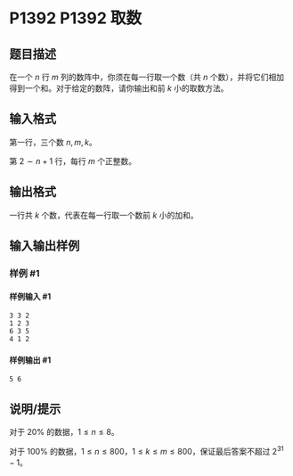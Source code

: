 # P1392 P1392 取数

## 题目描述

在一个 $n$ 行 $m$ 列的数阵中，你须在每一行取一个数（共 $n$ 个数），并将它们相加得到一个和。对于给定的数阵，请你输出和前 $k$ 小的取数方法。

## 输入格式

第一行，三个数 $n,m,k$。

第 $2\sim n+1$ 行，每行 $m$ 个正整数。

## 输出格式

一行共 $k$ 个数，代表在每一行取一个数前 $k$ 小的加和。

## 输入输出样例

### 样例 #1

#### 样例输入 #1

```
3 3 2
1 2 3
6 3 5
4 1 2
```

#### 样例输出 #1

```
5 6
```

## 说明/提示

对于 $20\%$ 的数据，$1\le n\le 8$。

对于 $100\%$ 的数据，$1\le n\le 800$，$1\le k\le m\le 800$，保证最后答案不超过 $2^{31}-1$。
